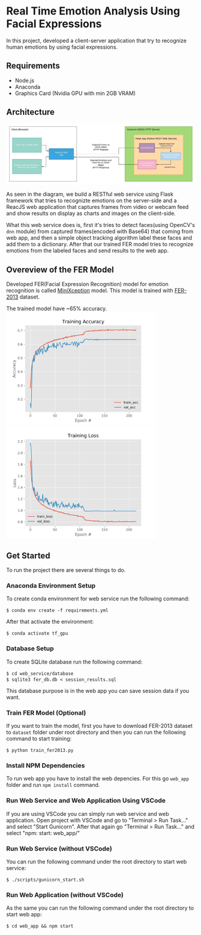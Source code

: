 # Real Time Emotion Analysis Using Facial Expressions

In this project, developed a client-server application that try to recognize human emotions by using facial expressions.

## Requirements

- Node.js
- Anaconda
- Graphics Card (Nvidia GPU with min 2GB VRAM)

## Architecture

![](/images/diagram.jpeg)

As seen in the diagram, we build a RESTful web service using Flask framework that tries to recognizte emotions on the server-side and a ReacJS web application that captures frames from video or webcam feed and show results on display as charts and images on the client-side.

What this web service does is, first it's tries to detect faces(using OpenCV's `dnn` module) from captured frames(encoded with Base64) that coming from web app, and then a simple object tracking algorithm label these faces and add them to a dictionary. After that our trained FER model tries to recognize emotions from the labeled faces and send results to the web app.

## Overeview of the FER Model

Developed FER(Facial Expression Recognition) model for emotion recognition is called [MiniXception](https://github.com/oarriaga/face_classification/blob/master/report.pdf) model. This model is trained with [FER-2013](https://www.kaggle.com/c/challenges-in-representation-learning-facial-expression-recognition-challenge/data) dataset.

The trained model have ~65% accuracy.
<img src="images/acc.png" width="400"><img src="images/loss.png" width="400">

## Get Started

To run the project there are several things to do.

### Anaconda Environment Setup

To create conda environment for web service run the following command:

```
$ conda env create -f requirements.yml
```

After that activate the environment:

```
$ conda activate tf_gpu
```

### Database Setup

To create SQLite database run the following command:

```
$ cd web_service/database
$ sqlite3 fer_db.db < session_results.sql
```
This database purpose is in the web app you can save session data if you want.

### Train FER Model (Optional)

If you want to train the model, first you have to download FER-2013 dataset to `dataset` folder under root directory and then you can run the following command to start training:

```
$ python train_fer2013.py
```

### Install NPM Dependencies

To run web app you have to install the web depencies. For this go `web_app` folder and run `npm install` command.

### Run Web Service and Web Application Using VSCode

If you are using VSCode you can simply run web service and web application. Open project with VSCode and go to "Terminal > Run Task..." and select "Start Gunicorn". After that again go "Terminal > Run Task..." and select "npm: start: web_app/"

### Run Web Service (without VSCode)

You can run the following command under the root directory to start web service:

```
$ ./scripts/gunicorn_start.sh
```

### Run Web Application (without VSCode)

As the same you can run the following command under the root directory to start web app:

```
$ cd web_app && npm start
```
